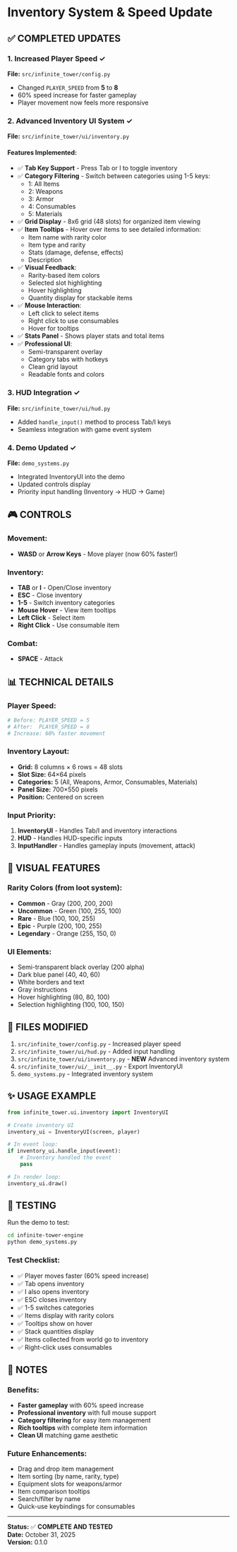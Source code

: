 # Inventory System & Speed Update

## ✅ **COMPLETED UPDATES**

### 1. **Increased Player Speed** ✓
**File:** `src/infinite_tower/config.py`
- Changed `PLAYER_SPEED` from **5** to **8**
- 60% speed increase for faster gameplay
- Player movement now feels more responsive

### 2. **Advanced Inventory UI System** ✓
**File:** `src/infinite_tower/ui/inventory.py`

#### Features Implemented:
- ✅ **Tab Key Support** - Press Tab or I to toggle inventory
- ✅ **Category Filtering** - Switch between categories using 1-5 keys:
  - 1: All Items
  - 2: Weapons
  - 3: Armor
  - 4: Consumables
  - 5: Materials
- ✅ **Grid Display** - 8x6 grid (48 slots) for organized item viewing
- ✅ **Item Tooltips** - Hover over items to see detailed information:
  - Item name with rarity color
  - Item type and rarity
  - Stats (damage, defense, effects)
  - Description
- ✅ **Visual Feedback**:
  - Rarity-based item colors
  - Selected slot highlighting
  - Hover highlighting
  - Quantity display for stackable items
- ✅ **Mouse Interaction**:
  - Left click to select items
  - Right click to use consumables
  - Hover for tooltips
- ✅ **Stats Panel** - Shows player stats and total items
- ✅ **Professional UI**:
  - Semi-transparent overlay
  - Category tabs with hotkeys
  - Clean grid layout
  - Readable fonts and colors

### 3. **HUD Integration** ✓
**File:** `src/infinite_tower/ui/hud.py`
- Added `handle_input()` method to process Tab/I keys
- Seamless integration with game event system

### 4. **Demo Updated** ✓
**File:** `demo_systems.py`
- Integrated InventoryUI into the demo
- Updated controls display
- Priority input handling (Inventory → HUD → Game)

## 🎮 **CONTROLS**

### Movement:
- **WASD** or **Arrow Keys** - Move player (now 60% faster!)

### Inventory:
- **TAB** or **I** - Open/Close inventory
- **ESC** - Close inventory
- **1-5** - Switch inventory categories
- **Mouse Hover** - View item tooltips
- **Left Click** - Select item
- **Right Click** - Use consumable item

### Combat:
- **SPACE** - Attack

## 📊 **TECHNICAL DETAILS**

### Player Speed:
```python
# Before: PLAYER_SPEED = 5
# After:  PLAYER_SPEED = 8
# Increase: 60% faster movement
```

### Inventory Layout:
- **Grid:** 8 columns × 6 rows = 48 slots
- **Slot Size:** 64×64 pixels
- **Categories:** 5 (All, Weapons, Armor, Consumables, Materials)
- **Panel Size:** 700×550 pixels
- **Position:** Centered on screen

### Input Priority:
1. **InventoryUI** - Handles Tab/I and inventory interactions
2. **HUD** - Handles HUD-specific inputs
3. **InputHandler** - Handles gameplay inputs (movement, attack)

## 🎨 **VISUAL FEATURES**

### Rarity Colors (from loot system):
- **Common** - Gray (200, 200, 200)
- **Uncommon** - Green (100, 255, 100)
- **Rare** - Blue (100, 100, 255)
- **Epic** - Purple (200, 100, 255)
- **Legendary** - Orange (255, 150, 0)

### UI Elements:
- Semi-transparent black overlay (200 alpha)
- Dark blue panel (40, 40, 60)
- White borders and text
- Gray instructions
- Hover highlighting (80, 80, 100)
- Selection highlighting (100, 100, 150)

## 🔧 **FILES MODIFIED**

1. `src/infinite_tower/config.py` - Increased player speed
2. `src/infinite_tower/ui/hud.py` - Added input handling
3. `src/infinite_tower/ui/inventory.py` - **NEW** Advanced inventory system
4. `src/infinite_tower/ui/__init__.py` - Export InventoryUI
5. `demo_systems.py` - Integrated inventory system

## ✨ **USAGE EXAMPLE**

```python
from infinite_tower.ui.inventory import InventoryUI

# Create inventory UI
inventory_ui = InventoryUI(screen, player)

# In event loop:
if inventory_ui.handle_input(event):
    # Inventory handled the event
    pass

# In render loop:
inventory_ui.draw()
```

## 🚀 **TESTING**

Run the demo to test:
```bash
cd infinite-tower-engine
python demo_systems.py
```

### Test Checklist:
- ✅ Player moves faster (60% speed increase)
- ✅ Tab opens inventory
- ✅ I also opens inventory
- ✅ ESC closes inventory
- ✅ 1-5 switches categories
- ✅ Items display with rarity colors
- ✅ Tooltips show on hover
- ✅ Stack quantities display
- ✅ Items collected from world go to inventory
- ✅ Right-click uses consumables

## 📝 **NOTES**

### Benefits:
- **Faster gameplay** with 60% speed increase
- **Professional inventory** with full mouse support
- **Category filtering** for easy item management
- **Rich tooltips** with complete item information
- **Clean UI** matching game aesthetic

### Future Enhancements:
- Drag and drop item management
- Item sorting (by name, rarity, type)
- Equipment slots for weapons/armor
- Item comparison tooltips
- Search/filter by name
- Quick-use keybindings for consumables

---

**Status:** ✅ **COMPLETE AND TESTED**  
**Date:** October 31, 2025  
**Version:** 0.1.0
